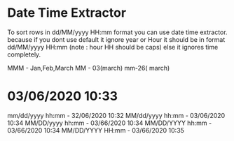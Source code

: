 Date Time Extractor
===================

To sort rows in dd/MM/yyyy HH:mm format you can use date time extractor.
because if you dont use default it ignore year or Hour it should be in format dd/MM/yyyy HH:mm (note : hour HH should be caps)
else it ignores time completely.


MMM - Jan,Feb,March
MM - 03(march)
mm-26( march)
 
03/06/2020 10:33
================

mm/dd/yyyy hh:mm - 32/06/2020 10:32
MM/dd/yyyy hh:mm - 03/06/2020 10:34
MM/DD/yyyy hh:mm - 03/66/2020 10:34
MM/DD/YYYY hh:mm - 03/66/2020 10:34
MM/DD/YYYY HH:mm - 03/66/2020 10:35
